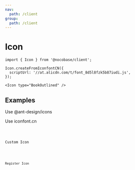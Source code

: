 ```yaml
---
nav:
  path: /client
group:
  path: /client
---
```


# Icon

```tsx | pure
import { Icon } from '@nocobase/client';

Icon.createFromIconfontCN({
  scriptUrl: '//at.alicdn.com/t/font_8d5l8fzk5b87iudi.js',
});

<Icon type="BookOutlined" />
```

## Examples

Use @ant-design/icons

<code src="./demos/antd-icon.tsx"></code>

Use iconfont.cn

<code src="./demos/iconfont.tsx"/>

Custom Icon

<code src="./demos/custom-icon.tsx"/>

Register Icon

<code src="./demos/register-icon.tsx"/>
